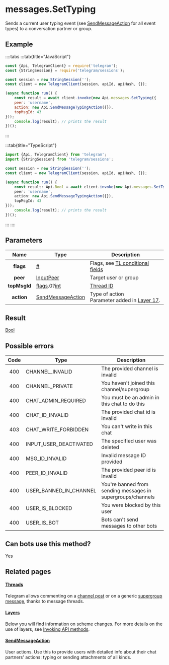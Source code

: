 # messages.SetTyping

Sends a current user typing event (see [SendMessageAction](https://core.telegram.org/type/SendMessageAction) for all event types) to a conversation partner or group.



## Example

::::tabs
:::tab{title="JavaScript"}
```js
const {Api, TelegramClient} = require('telegram');
const {StringSession} = require('telegram/sessions');

const session = new StringSession('');
const client = new TelegramClient(session, apiId, apiHash, {});

(async function run() {
    const result = await client.invoke(new Api.messages.SetTyping({
    peer: 'username',
    action: new Api.SendMessageTypingAction({}),
    topMsgId: 43
}));
    console.log(result); // prints the result
})();
```
:::

:::tab{title="TypeScript"}
```ts
import {Api, TelegramClient} from 'telegram';
import {StringSession} from 'telegram/sessions';

const session = new StringSession('');
const client = new TelegramClient(session, apiId, apiHash, {});

(async function run() {
    const result: Api.Bool = await client.invoke(new Api.messages.SetTyping({
    peer: 'username',
    action: new Api.SendMessageTypingAction({}),
    topMsgId: 43
}));
    console.log(result); // prints the result
})();
```
:::
::::



## Parameters

| Name | Type | Description |
| :--: | ---- | ----------- |
| **flags** | [#](https://core.telegram.org/type/%23) | Flags, see [TL conditional fields](https://core.telegram.org/mtproto/TL-combinators#conditional-fields) 
| **peer** | [InputPeer](https://core.telegram.org/type/InputPeer) | Target user or group 
| **topMsgId** | [flags](https://core.telegram.org/mtproto/TL-combinators#conditional-fields).0?[int](https://core.telegram.org/type/int) | [Thread ID](https://core.telegram.org/api/threads) 
| **action** | [SendMessageAction](https://core.telegram.org/type/SendMessageAction) | Type of action  <br>Parameter added in [Layer 17](https://core.telegram.org/api/layers#layer-17). 


## Result

[Bool](https://core.telegram.org/type/Bool)



## Possible errors

| Code | Type | Description |
| :--: | ---- | ----------- |
| 400 | CHANNEL\_INVALID | The provided channel is invalid 
| 400 | CHANNEL\_PRIVATE | You haven't joined this channel/supergroup 
| 400 | CHAT\_ADMIN\_REQUIRED | You must be an admin in this chat to do this 
| 400 | CHAT\_ID\_INVALID | The provided chat id is invalid 
| 403 | CHAT\_WRITE\_FORBIDDEN | You can't write in this chat 
| 400 | INPUT\_USER\_DEACTIVATED | The specified user was deleted 
| 400 | MSG\_ID\_INVALID | Invalid message ID provided 
| 400 | PEER\_ID\_INVALID | The provided peer id is invalid 
| 400 | USER\_BANNED\_IN\_CHANNEL | You're banned from sending messages in supergroups/channels 
| 400 | USER\_IS\_BLOCKED | You were blocked by this user 
| 400 | USER\_IS\_BOT | Bots can't send messages to other bots 


## Can bots use this method?

Yes

## Related pages

#### [Threads](https://core.telegram.org/api/threads)

Telegram allows commenting on a [channel post](https://core.telegram.org/api/channel) or on a generic [supergroup message](https://core.telegram.org/api/channel), thanks to message threads.



#### [Layers](https://core.telegram.org/api/layers)

Below you will find information on scheme changes. For more details on the use of layers, see [Invoking API methods](https://core.telegram.org/api/invoking#layers).



#### [SendMessageAction](https://core.telegram.org/type/SendMessageAction)

User actions. Use this to provide users with detailed info about their chat partners' actions: typing or sending attachments of all kinds.




